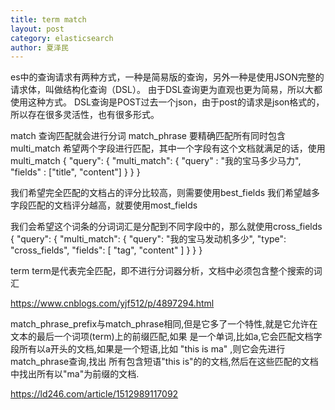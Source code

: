 ```yaml
---
title: term match
layout: post
category: elasticsearch
author: 夏泽民
---
```

es中的查询请求有两种方式，一种是简易版的查询，另外一种是使用JSON完整的请求体，叫做结构化查询（DSL）。
由于DSL查询更为直观也更为简易，所以大都使用这种方式。
DSL查询是POST过去一个json，由于post的请求是json格式的，所以存在很多灵活性，也有很多形式。
<!-- more -->
match
查询匹配就会进行分词
match_phrase
要精确匹配所有同时包含
multi_match
希望两个字段进行匹配，其中一个字段有这个文档就满足的话，使用multi_match
{
  "query": {
    "multi_match": {
        "query" : "我的宝马多少马力",
        "fields" : ["title", "content"]
    }
  }
}


我们希望完全匹配的文档占的评分比较高，则需要使用best_fields
我们希望越多字段匹配的文档评分越高，就要使用most_fields

我们会希望这个词条的分词词汇是分配到不同字段中的，那么就使用cross_fields
{
  "query": {
    "multi_match": {
      "query": "我的宝马发动机多少",
      "type": "cross_fields",
      "fields": [
        "tag",
        "content"
      ]
    }
  }
}

term
term是代表完全匹配，即不进行分词器分析，文档中必须包含整个搜索的词汇

https://www.cnblogs.com/yjf512/p/4897294.html

match_phrase_prefix与match_phrase相同,但是它多了一个特性,就是它允许在文本的最后一个词项(term)上的前缀匹配,如果
是一个单词,比如a,它会匹配文档字段所有以a开头的文档,如果是一个短语,比如 "this is ma" ,则它会先进行match_phrase查询,找出
所有包含短语"this is"的的文档,然后在这些匹配的文档中找出所有以"ma"为前缀的文档.

https://ld246.com/article/1512989117092


